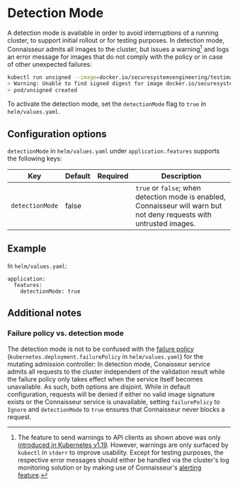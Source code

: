 # Detection Mode

A detection mode is available in order to avoid interruptions of a running cluster, to support initial rollout or for testing purposes.
In detection mode, Connaisseur admits all images to the cluster, but issues a warning[^1] and logs an error message for images that do not comply with the policy or in case of other unexpected failures:

[^1]: The feature to send warnings to API clients as shown above was only [introduced in Kubernetes v1.19](https://kubernetes.io/blog/2020/09/03/warnings/#:~:text=In%20Kubernetes%20v1.,response%20body%20in%20any%20way.&text=The%20k8s.io%2Fclient%2Dgo%20behavior%20can%20be%20overridden,%2Dprocess%20or%20per%2Dclient.). However, warnings are only surfaced by `kubectl` in `stderr` to improve usability. Except for testing purposes, the respective error messages should either be handled via the cluster's log monitoring solution or by making use of Connaisseur's [alerting feature](alerting.md).

```bash
kubectl run unsigned --image=docker.io/securesystemsengineering/testimage:unsigned
> Warning: Unable to find signed digest for image docker.io/securesystemsengineering/testimage:unsigned. (not denied due to DETECTION_MODE)
> pod/unsigned created
```

To activate the detection mode, set the `detectionMode` flag to `true` in `helm/values.yaml`.

## Configuration options

`detectionMode` in `helm/values.yaml` under `application.features` supports the following keys:

| Key | Default | Required | Description |
| - | - | - | - |
| `detectionMode` | false | | `true` or `false`; when detection mode is enabled, Connaisseur will warn but not deny requests with untrusted images. |

## Example

In `helm/values.yaml`:

```
application:
  features:
    detectionMode: true
```

## Additional notes

### Failure policy vs. detection mode

The detection mode is not to be confused with the [failure policy](https://kubernetes.io/docs/reference/access-authn-authz/extensible-admission-controllers/#failure-policy) (`kubernetes.deployment.failurePolicy` in `helm/values.yaml`) for the mutating admission controller:
In detection mode, Conaisseur service admits all requests to the cluster independent of the validation result while the failure policy only takes effect when the service itself becomes unavailable.
As such, both options are disjoint.
While in default configuration, requests will be denied if either no valid image signature exists or the Connaisseur service is unavailable, setting `failurePolicy` to `Ignore` and `detectionMode` to `true` ensures that Connaisseur never blocks a request.

